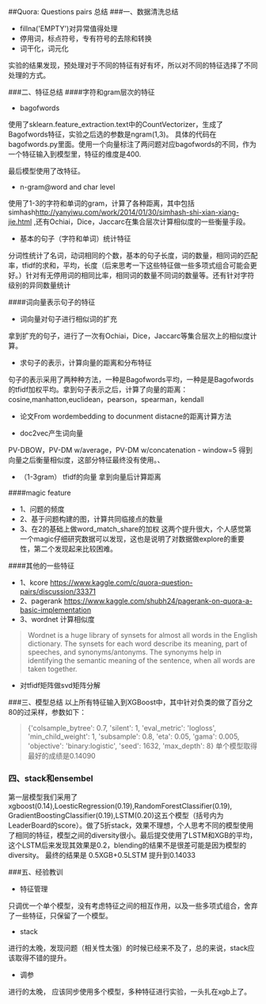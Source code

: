 ##Quora: Questions pairs 总结
###一、数据清洗总结

- fillna('EMPTY')对异常值得处理
- 停用词，标点符号，专有符号的去除和转换
- 词干化，词元化

实验的结果发现，预处理对于不同的特征有好有坏，所以对不同的特征选择了不同处理的方式。



###二、特征总结
####字符和gram层次的特征
- bagofwords

使用了sklearn.feature_extraction.text中的CountVectorizer，生成了Bagofwords特征，实验之后选的参数是ngram(1,3)。
具体的代码在bagofwords.py里面。使用一个向量标注了两问题对应bagofwords的不同，作为一个特征输入到模型里，特征的维度是400.

最后模型使用了改特征。

- n-gram@word and char level

使用了1-3的字符和单词的gram，计算了各种距离，其中包括simhash<http://yanyiwu.com/work/2014/01/30/simhash-shi-xian-xiang-jie.html>
,还有Ochiai，Dice，Jaccarc在集合层次计算相似度的一些衡量手段。

- 基本的句子（字符和单词）统计特征

分词性统计了名词，动词相同的个数，基本的句子长度，词的数量，相同词的匹配率，tfidf的求和，平均，长度（后来思考一下这些特征做一些多项式组合可能会更好。）针对有无停用词的相同比率，相同词的数量不同词的数量等。还有针对字符级别的异同数量统计

####词向量表示句子的特征

- 词向量对句子进行相似词的扩充

拿到扩充的句子，进行了一次有Ochiai，Dice，Jaccarc等集合层次上的相似度计算。

- 求句子的表示，计算向量的距离和分布特征

句子的表示采用了两种种方法，一种是Bagofwords平均，一种是是Bagofwords的tfidf加权平均。拿到句子表示之后，计算了向量的距离：cosine,manhatton,euclidean，pearson，spearman，kendall

- 论文From wordembedding to docunment distacne的距离计算方法

- doc2vec产生词向量

PV-DBOW，PV-DM w/average，PV-DM w/concatenation - window=5 得到向量之后衡量相似度，这部分特征最终没有使用。、

- （1-3gram） tfidf的向量
拿到向量后计算距离

####magic feature
 - 1、问题的频度
 - 2、基于问题构建的图，计算共同临接点的数量
 - 3、在2的基础上做word_match_share的加权
这两个提升很大，个人感觉第一个magic仔细研究数据可以发现，这也是说明了对数据做explore的重要性，第二个发现起来比较困难。

####其他的一些特征
- 1、kcore <https://www.kaggle.com/c/quora-question-pairs/discussion/33371>
- 2、pagerank <https://www.kaggle.com/shubh24/pagerank-on-quora-a-basic-implementation>
- 3、wordnet 计算相似度
> Wordnet is a huge library of synsets for almost all words in the English dictionary. The synsets for each word describe its meaning, part of speeches, and synonyms/antonyms. The synonyms help in identifying the semantic meaning of the sentence, when all words are taken together.
- 对tfidf矩阵做svd矩阵分解

###三、模型总结
以上所有特征输入到XGBoost中，其中针对负类的做了百分之80的过采样，参数如下：
> {'colsample_bytree': 0.7, 'silent': 1, 'eval_metric': 'logloss', 'min_child_weight': 1, 'subsample': 0.8, 'eta': 0.05, 'gama': 0.005, 'objective': 'binary:logistic', 'seed': 1632, 'max_depth': 8}
单个模型取得最好的成绩是0.14090

### 四、stack和ensembel

第一层模型我们采用了xgboost(0.14),LoesticRegression(0.19),RandomForestClassifier(0.19), GradientBoostingClassifier(0.19),LSTM(0.20)这五个模型（括号内为LeaderBoard的score）。做了5折stack，效果不理想，个人思考不同的模型使用了相同的特征，模型之间的diversity很小。最后提交使用了LSTM和XGB的平均，这个LSTM后来发现其效果是0.2，blending的结果不是很差可能是因为模型的diversity。
最终的结果是 0.5XGB+0.5LSTM 提升到0.14033

###五、经验教训

- 特征管理

只调优一个单个模型，没有考虑特征之间的相互作用，以及一些多项式组合，舍弃了一些特征，只保留了一个模型。

- stack

进行的太晚，发现问题（相关性太强）的时候已经来不及了，总的来说，stack应该取得不错的提升。

- 调参

进行的太晚， 应该同步使用多个模型，多种特征进行实验，一头扎在xgb上了。